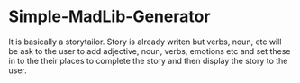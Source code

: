 # Simple-MadLib-Generator
It is basically a storytailor. Story is already writen 
but verbs, noun, etc will be ask to the user to add adjective, noun, verbs, emotions etc and set these 
in to the their places to complete the story and then display the story to the user.
